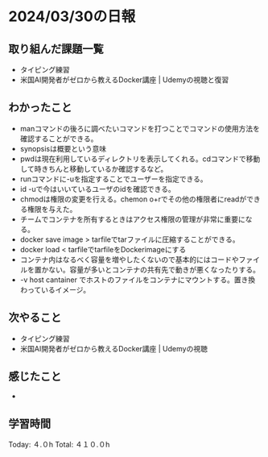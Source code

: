 # 2024/03/30の日報
## 取り組んだ課題一覧
* タイピング練習
* 米国AI開発者がゼロから教えるDocker講座 | Udemyの視聴と復習
## わかったこと
*  manコマンドの後ろに調べたいコマンドを打つことでコマンドの使用方法を確認することができる。
*  synopsisは概要という意味
*  pwdは現在利用しているディレクトリを表示してくれる。cdコマンドで移動して時きちんと移動しているか確認するなど。
*  runコマンドに-uを指定することでユーザーを指定できる。
*  id -uで今はいいているユーザのidを確認できる。
*  chmodは権限の変更を行える。chemon o+rでその他の権限者にreadができる権限を与えた。
*  チームでコンテナを所有するときはアクセス権限の管理が非常に重要になる。
*  docker save image > tarfileでtarファイルに圧縮することができる。
*  docker load < tarfileでtarfileをDockerimageにする
*  コンテナ内はなるべく容量を増やしたくないので基本的にはコードやファイルを置かない。容量が多いとコンテナの共有先で動きが悪くなったりする。
*   -v host cantainer でホストのファイルをコンテナにマウントする。置き換わっているイメージ。         
## 次やること
* タイピング練習
* 米国AI開発者がゼロから教えるDocker講座 | Udemyの視聴
## 感じたこと
* 
##  学習時間
Today: ４.０h
Total: ４１０.０h
